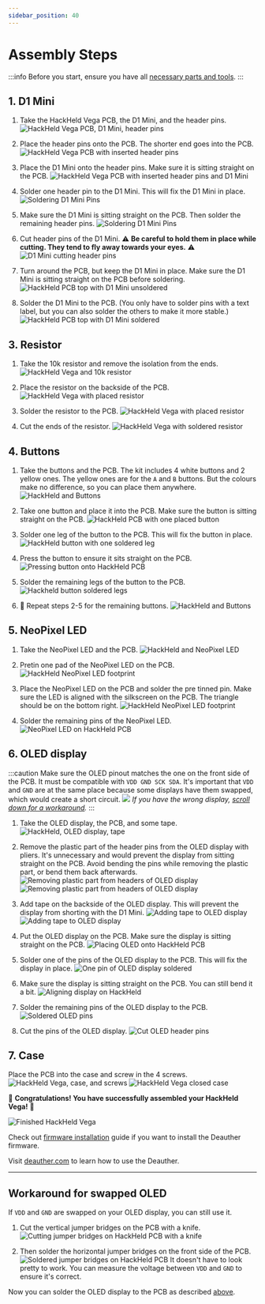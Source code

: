 ```yaml
---
sidebar_position: 40
---
```


# Assembly Steps

:::info
Before you start, ensure you have all [necessary parts and tools](getting-started). 
:::

## 1. D1 Mini

1. Take the HackHeld Vega PCB, the D1 Mini, and the header pins. 
![HackHeld Vega PCB, D1 Mini, header pins](/img/hackheld-pcb-with-d1mini.jpg)

2. Place the header pins onto the PCB. The shorter end goes into the PCB. 
![HackHeld Vega PCB with inserted header pins](/img/hackheld-pcb-with-d1mini-pins-1.jpg)

3. Place the D1 Mini onto the header pins. Make sure it is sitting straight on the PCB. 
![HackHeld Vega PCB with inserted header pins and D1 Mini](/img/hackheld-pcb-with-d1mini-pins-2.jpg)

4. Solder one header pin to the D1 Mini. This will fix the D1 Mini in place. 
![Soldering D1 Mini Pins](/img/d1mini-solder-1.jpg)

5. Make sure the D1 Mini is sitting straight on the PCB. Then solder the remaining header pins. 
![Soldering D1 Mini Pins](/img/d1mini-solder-2.jpg)

6. Cut header pins of the D1 Mini. :warning: **Be careful to hold them in place while cutting. They tend to fly away towards your eyes.** :warning:
![D1 Mini cutting header pins](/img/d1mini-cut-pins-2.jpg)

7. Turn around the PCB, but keep the D1 Mini in place. Make sure the D1 Mini is sitting straight on the PCB before soldering. 
![HackHeld PCB top with D1 Mini unsoldered](/img/d1mini-hackheld-placement.jpg)

8. Solder the D1 Mini to the PCB. (You only have to solder pins with a text label, but you can also solder the others to make it more stable.)
![HackHeld PCB top with D1 Mini soldered](/img/d1mini-hackheld-solder.jpg)

## 3. Resistor

1. Take the 10k resistor and remove the isolation from the ends. 
![HackHeld Vega and 10k resistor](/img/hackheld-resistor-1.jpg)

2. Place the resistor on the backside of the PCB. 
![HackHeld Vega with placed resistor](/img/hackheld-resistor-2.jpg)

3. Solder the resistor to the PCB.
![HackHeld Vega with placed resistor](/img/hackheld-resistor-3.jpg)

4. Cut the ends of the resistor.
![HackHeld Vega with soldered resistor](/img/hackheld-resistor-4.jpg)

## 4. Buttons

1. Take the buttons and the PCB. The kit includes 4 white buttons and 2 yellow ones. The yellow ones are for the `A` and `B` buttons. But the colours make no difference, so you can place them anywhere.
![HackHeld and Buttons](/img/hackheld-buttons-1.jpg)

2. Take one button and place it into the PCB. Make sure the button is sitting straight on the PCB.
![HackHeld PCB with one placed button](/img/hackheld-buttons-2.jpg)

3. Solder one leg of the button to the PCB. This will fix the button in place.
![HackHeld button with one soldered leg](/img/hackheld-buttons-3.jpg)

4. Press the button to ensure it sits straight on the PCB. 
![Pressing button onto HackHeld PCB](/img/hackheld-buttons-4.jpg)

5. Solder the remaining legs of the button to the PCB.
![Hackheld button soldered legs](/img/hackheld-buttons-5.jpg)

6. :repeat: Repeat steps 2-5 for the remaining buttons.
![HackHeld and Buttons](/img/hackheld-buttons-6.jpg)

## 5. NeoPixel LED

1. Take the NeoPixel LED and the PCB.
![HackHeld and NeoPixel LED](/img/hackheld-neopixel-1.jpg)

2. Pretin one pad of the NeoPixel LED on the PCB.
![HackHeld NeoPixel LED footprint](/img/hackheld-neopixel-2.jpg)

3. Place the NeoPixel LED on the PCB and solder the pre tinned pin. Make sure the LED is aligned with the silkscreen on the PCB. The triangle should be on the bottom right.
![HackHeld NeoPixel LED footprint](/img/hackheld-neopixel-3.jpg)

4. Solder the remaining pins of the NeoPixel LED.
![NeoPixel LED on HackHeld PCB](/img/hackheld-neopixel-4.jpg)

## 6. OLED display

:::caution
Make sure the OLED pinout matches the one on the front side of the PCB. It must be compatible with `VDD GND SCK SDA`. It's important that `VDD` and `GND` are at the same place because some displays have them swapped, which would create a short circuit.
![](/img/hackheld-oled-pinout.jpg)
*If you have the wrong display, [scroll down for a workaround](#workaround-for-swapped-oled).*
:::

1. Take the OLED display, the PCB, and some tape.
![HackHeld, OLED display, tape](/img/hackheld-oled-1.jpg)

2. Remove the plastic part of the header pins from the OLED display with pliers. It's unnecessary and would prevent the display from sitting straight on the PCB. Avoid bending the pins while removing the plastic part, or bend them back afterwards.
![Removing plastic part from headers of OLED display](/img/hackheld-oled-2.jpg)
![Removing plastic part from headers of OLED display](/img/hackheld-oled-3.jpg)

4. Add tape on the backside of the OLED display. This will prevent the display from shorting with the D1 Mini.
![Adding tape to OLED display](/img/hackheld-oled-4.jpg)
![Adding tape to OLED display](/img/hackheld-oled-5.jpg)

6. Put the OLED display on the PCB. Make sure the display is sitting straight on the PCB.
![Placing OLED onto HackHeld PCB](/img/hackheld-oled-6.jpg)

7. Solder one of the pins of the OLED display to the PCB. This will fix the display in place.
![One pin of OLED display soldered](/img/hackheld-oled-7.jpg)

8. Make sure the display is sitting straight on the PCB. You can still bend it a bit.
![Aligning display on HackHeld](/img/hackheld-oled-8.jpg)

9. Solder the remaining pins of the OLED display to the PCB.
![Soldered OLED pins](/img/hackheld-oled-9.jpg)

10. Cut the pins of the OLED display.
![Cut OLED header pins](/img/hackheld-oled-10.jpg)

## 7. Case

Place the PCB into the case and screw in the 4 screws.  
![HackHeld Vega, case, and screws](/img/hackheld-case-1.jpg)
![HackHeld Vega closed case](/img/hackheld-case-2.jpg)

:partying_face: **Congratulations! You have successfully assembled your HackHeld Vega!** :partying_face:

![Finished HackHeld Vega](/img/hackheld-deauther-2.jpg)

Check out [firmware installation](firmware) guide if you want to install the Deauther firmware. 

Visit [deauther.com](https://deauther.com/docs/usage/display) to learn how to use the Deauther.

---

## Workaround for swapped OLED

If `VDD` and `GND` are swapped on your OLED display, you can still use it. 

1. Cut the vertical jumper bridges on the PCB with a knife.
![Cutting jumper bridges on HackHeld PCB with a knife](/img/hackheld-oled-jumper-scratch.jpg)

2. Then solder the horizontal jumper bridges on the front side of the PCB.
![Soldered jumper bridges on HackHeld PCB](/img/hackheld-oled-jumper-solder.jpg)
It doesn't have to look pretty to work. You can measure the voltage between `VDD` and `GND` to ensure it's correct.

Now you can solder the OLED display to the PCB as described [above](#6-oled-display).